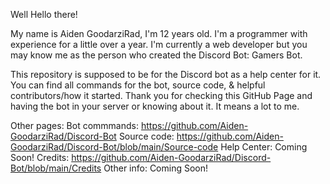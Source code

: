 Well Hello there!

My name is Aiden GoodarziRad, I'm 12 years old. I'm a programmer with experience for a little over a year. I'm currently a web developer but you may know me as the person who created the Discord Bot: Gamers Bot.

This repository is supposed to be for the Discord bot as a help center for it. You can find all commands for the bot, source code, & helpful contributors/how it started. Thank you for checking this GitHub Page and having the bot in your server or knowing about it. It means a lot to me.

Other pages:
   Bot commmands:
      https://github.com/Aiden-GoodarziRad/Discord-Bot
   Source code:
      https://github.com/Aiden-GoodarziRad/Discord-Bot/blob/main/Source-code
   Help Center:
      Coming Soon!
   Credits:
      https://github.com/Aiden-GoodarziRad/Discord-Bot/blob/main/Credits
   Other info:
      Coming Soon!
   
